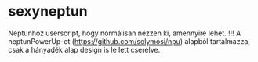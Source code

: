 # sexyneptun
Neptunhoz userscript, hogy normálisan nézzen ki, amennyire lehet.
!!! A neptunPowerUp-ot (https://github.com/solymosi/npu) alapból tartalmazza, csak a hányadék alap design is le lett cserélve.
